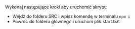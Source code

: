 Wykonaj następujące kroki aby uruchomić skrypt:

- Wejdź do folderu SRC i wpisz komendę w terminalu `npm i`
- Powróć do folderu głównego i uruchom plik start.bat
